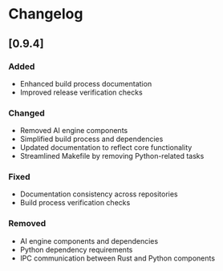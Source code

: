 # Changelog

## [0.9.4]

### Added

- Enhanced build process documentation
- Improved release verification checks

### Changed

- Removed AI engine components
- Simplified build process and dependencies
- Updated documentation to reflect core functionality
- Streamlined Makefile by removing Python-related tasks

### Fixed

- Documentation consistency across repositories
- Build process verification checks

### Removed

- AI engine components and dependencies
- Python dependency requirements
- IPC communication between Rust and Python components
